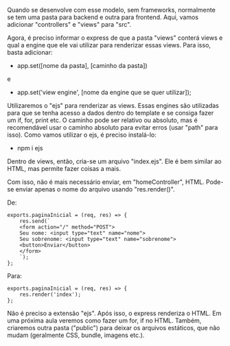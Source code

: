 Quando se desenvolve com esse modelo, sem frameworks, normalmente se tem uma pasta para backend e outra para frontend. Aqui, vamos adicionar "controllers" e "views" para "src".

Agora, é preciso informar o express de que a pasta "views" conterá views e qual a engine que ele vai utilizar para renderizar essas views. Para isso, basta adicionar:

- app.set([nome da pasta], [caminho da pasta])

e

- app.set('view engine', [nome da engine que se quer utilizar]);

Utilizaremos o "ejs" para renderizar as views. Essas engines são utilizadas para que se tenha acesso a dados dentro do template e se consiga fazer um if, for, print etc. O caminho pode ser relativo ou absoluto, mas é recomendável usar o caminho absoluto para evitar erros (usar "path" para isso).
Como vamos utilizar o ejs, é preciso instalá-lo:

- npm i ejs

Dentro de views, então, cria-se um arquivo "index.ejs". Ele é bem similar ao HTML, mas permite fazer coisas a mais.

Com isso, não é mais necessário enviar, em "homeController", HTML. Pode-se enviar apenas o nome do arquivo usando "res.render()".

De:
```
exports.paginaInicial = (req, res) => {
    res.send(`
    <form action="/" method="POST">
    Seu nome: <input type="text" name="nome">
    Seu sobrenome: <input type="text" name="sobrenome">
    <button>Enviar</button>
    </form>
    `);
};
```

Para:
```
exports.paginaInicial = (req, res) => {
    res.render('index');
};
```

Não é preciso a extensão "ejs". Após isso, o express renderiza o HTML. Em uma próxima aula veremos como fazer um for, if no HTML. Também, criaremos outra pasta ("public") para deixar os arquivos estáticos, que não mudam (geralmente CSS, bundle, imagens etc.).